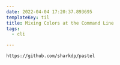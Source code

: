 ```yaml
---
date: 2022-04-04 17:20:37.893695
templateKey: til
title: Mixing Colors at the Command Line
tags:
  - cli

---
```


```
https://github.com/sharkdp/pastel
```
